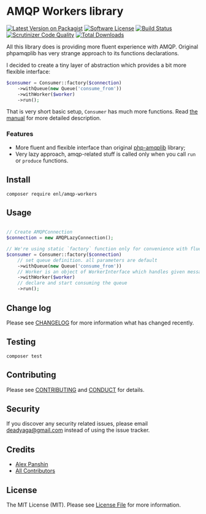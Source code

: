 # AMQP Workers library

[![Latest Version on Packagist][ico-version]][link-packagist]
[![Software License][ico-license]](LICENSE.md)
[![Build Status](https://travis-ci.org/enl/amqpworkers.svg?branch=master)](https://travis-ci.org/enl/amqpworkers)
[![Scrutinizer Code Quality](https://scrutinizer-ci.com/g/enl/amqpworkers/badges/quality-score.png?b=master)](https://scrutinizer-ci.com/g/enl/amqpworkers/?branch=master)
[![Total Downloads][ico-downloads]][link-downloads]

All this library does is providing more fluent experience with AMQP. Original phpamqplib has very strange approach to its functions declarations.

I decided to create a tiny layer of abstraction which provides a bit more flexible interface:

```php
$consumer = Consumer::factory($connection)
    ->withQueue(new Queue('consume_from'))
    ->withWorker($worker)
    ->run();
```

That is very short basic setup, `Consumer` has much more functions. Read [the manual](doc/getting-started.md) for more detailed description.

### Features ###

* More fluent and flexible interface than original [php-amqplib](https://github.com/php-amqplib/php-amqplib) library;
* Very lazy approach, amqp-related stuff is called only when you call `run` or `produce` functions.

## Install ##

```
composer require enl/amqp-workers
```

## Usage ##

```php

// Create AMQPConnection
$connection = new AMQPLazyConnection();

// We're using static `factory` function only for convenience with fluent interface
$consumer = Consumer::factory($connection)
    // set queue definition. all parameters are default
    ->withQueue(new Queue('consume_from'))
    // Worker is an object of WorkerInterface which handles given message body
    ->withWorker($worker)
    // declare and start consuming the queue
    ->run();
```

## Change log ##

Please see [CHANGELOG](CHANGELOG.md) for more information what has changed recently.

## Testing ##

```
composer test
```

## Contributing ##

Please see [CONTRIBUTING](CONTRIBUTING.md) and [CONDUCT](CONDUCT.md) for details.

## Security ##

If you discover any security related issues, please email [deadyaga@gmail.com](mailto:deadyaga@gmail.com) instead of using the issue tracker.

## Credits

- [Alex Panshin][link-author]
- [All Contributors][link-contributors]

## License

The MIT License (MIT). Please see [License File](LICENSE.md) for more information.

[ico-version]: https://img.shields.io/packagist/v/enl/amqp-workers.svg?style=flat-square
[ico-license]: https://img.shields.io/badge/license-MIT-brightgreen.svg?style=flat-square
[ico-downloads]: https://img.shields.io/packagist/dt/enl/amqp-workers.svg?style=flat-square

[link-packagist]: https://packagist.org/packages/enl/amqp-workers
[link-downloads]: https://packagist.org/packages/enl/amqp-workers
[link-author]: https://github.com/enl
[link-contributors]: https://github.com/enl/amqpworkers/graphs/contributors
